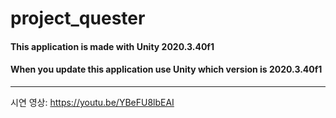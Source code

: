 # project_quester
#### This application is made with Unity 2020.3.40f1
#### When you update this application use Unity which version is 2020.3.40f1
---
시연 영상: https://youtu.be/YBeFU8lbEAI
